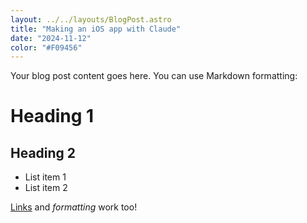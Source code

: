 ```yaml
---
layout: ../../layouts/BlogPost.astro
title: "Making an iOS app with Claude"
date: "2024-11-12"
color: "#F09456"
---
```


Your blog post content goes here. You can use Markdown formatting:

# Heading 1

## Heading 2

- List item 1
- List item 2

[Links](https://example.com) and _formatting_ work too!

